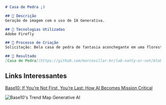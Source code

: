 ```markdown
# Casa de Pedra ;)

## 📒 Descrição
Geração de imagem com o uso de IA Generativa.

## 🤖 Tecnologias Utilizadas
Adobe Firefly

## 🧐 Processo de Criação
Solicitação: Bela casa de pedra de fantasia aconchegante em uma floresta de primavera ao lado de um caminho de paralelepípedos e um riacho balbuciante. Muro de pedra. Montanhas ao longe. Tom e sensação mágicos, hiper realistas.

## 🚀 Resultado
[Casa de Pedra](https://github.com/marcovillar-br/lab-natty-or-not/blob/main/Casa-de-Pedra.jpg)

```

## Links Interessantes

[Base10: If You’re Not First, You’re Last: How AI Becomes Mission Critical](https://base10.vc/post/generative-ai-mission-critical/)

![Base10's Trend Map Generative AI](https://github.com/digitalinnovationone/lab-natty-or-not/assets/730492/f4df26e8-f8f7-4419-8252-c69d73ea930c)
